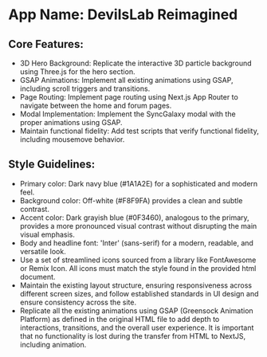 # **App Name**: DevilsLab Reimagined

## Core Features:

- 3D Hero Background: Replicate the interactive 3D particle background using Three.js for the hero section.
- GSAP Animations: Implement all existing animations using GSAP, including scroll triggers and transitions.
- Page Routing: Implement page routing using Next.js App Router to navigate between the home and forum pages.
- Modal Implementation: Implement the SyncGalaxy modal with the proper animations using GSAP.
- Maintain functional fidelity: Add test scripts that verify functional fidelity, including mousemove behavior.

## Style Guidelines:

- Primary color: Dark navy blue (#1A1A2E) for a sophisticated and modern feel.
- Background color: Off-white (#F8F9FA) provides a clean and subtle contrast.
- Accent color: Dark grayish blue (#0F3460), analogous to the primary, provides a more pronounced visual contrast without disrupting the main visual emphasis.
- Body and headline font: 'Inter' (sans-serif) for a modern, readable, and versatile look.
- Use a set of streamlined icons sourced from a library like FontAwesome or Remix Icon. All icons must match the style found in the provided html document.
- Maintain the existing layout structure, ensuring responsiveness across different screen sizes, and follow established standards in UI design and ensure consistency across the site.
- Replicate all the existing animations using GSAP (Greensock Animation Platform) as defined in the original HTML file to add depth to interactions, transitions, and the overall user experience. It is important that no functionality is lost during the transfer from HTML to NextJS, including animation.